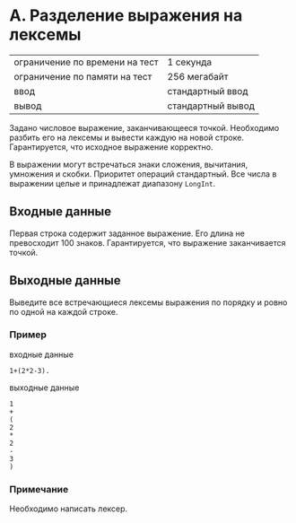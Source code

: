 # A. Разделение выражения на лексемы

|                                |                   |
| ------------------------------ | ----------------- |
| ограничение по времени на тест | 1 секунда         |
| ограничение по памяти на тест  | 256 мегабайт      |
| ввод                           | стандартный ввод  |
| вывод                          | стандартный вывод |

Задано числовое выражение, заканчивающееся точкой. Необходимо разбить его на лексемы и вывести каждую на новой строке. 
Гарантируется, что исходное выражение корректно.

В выражении могут встречаться знаки сложения, вычитания, умножения и скобки. Приоритет операций стандартный. 
Все числа в выражении целые и принадлежат диапазону `LongInt`.

## Входные данные
Первая строка содержит заданное выражение. Его длина не превосходит 100 знаков. 
Гарантируется, что выражение заканчивается точкой.

## Выходные данные
Выведите все встречающиеся лексемы выражения по порядку и ровно по одной на каждой строке.

### Пример
входные данные
```
1+(2*2-3).
```
выходные данные
```
1
+
(
2
*
2
-
3
)
```

### Примечание
Необходимо написать лексер.
